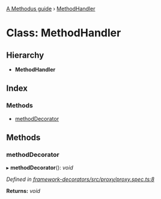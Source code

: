 [A Methodus guide](../README.md) › [MethodHandler](methodhandler.md)

# Class: MethodHandler

## Hierarchy

* **MethodHandler**

## Index

### Methods

* [methodDecorator](methodhandler.md#methoddecorator)

## Methods

###  methodDecorator

▸ **methodDecorator**(): *void*

*Defined in [framework-decorators/src/proxy/proxy.spec.ts:8](https://github.com/nodulusteam/methodus.dev/blob/1c41eb7/modules/framework/framework-decorators/src/proxy/proxy.spec.ts#L8)*

**Returns:** *void*
